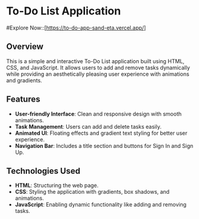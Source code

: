 # To-Do List Application
#Explore Now::[https://to-do-app-sand-eta.vercel.app/]
## Overview

This is a simple and interactive To-Do List application built using HTML, CSS, and JavaScript. It allows users to add and remove tasks dynamically while providing an aesthetically pleasing user experience with animations and gradients.

## Features

- **User-friendly Interface**: Clean and responsive design with smooth animations.
- **Task Management**: Users can add and delete tasks easily.
- **Animated UI**: Floating effects and gradient text styling for better user experience.
- **Navigation Bar**: Includes a title section and buttons for Sign In and Sign Up.

## Technologies Used

- **HTML**: Structuring the web page.
- **CSS**: Styling the application with gradients, box shadows, and animations.
- **JavaScript**: Enabling dynamic functionality like adding and removing tasks.
